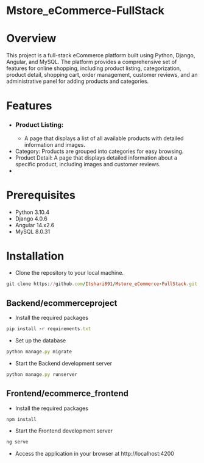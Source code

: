 # Mstore_eCommerce-FullStack
# Overview
This project is a full-stack eCommerce platform built using Python, Django, Angular, and MySQL. 
The platform provides a comprehensive set of features for online shopping, including product listing, categorization,
product detail, shopping cart, order management, customer reviews, and 
an administrative panel for adding products and categories.

# Features
 - ### Product Listing:
   - A page that displays a list of all available products with detailed information and images.
 - Category:
   Products are grouped into categories for easy browsing.
 - Product Detail: A page that displays detailed information about a specific product, including images and customer reviews.
 -

# Prerequisites
 - Python 3.10.4
 - Django 4.0.6
 - Angular 14.x2.6
 - MySQL 8.0.31

# Installation
 - Clone the repository to your local machine.
```rake
git clone https://github.com/Itshari891/Mstore_eCommerce-FullStack.git
```
## Backend/ecommerceproject

- Install the required packages
```rake
pip install -r requirements.txt
```
- Set up the database
```rake
python manage.py migrate
```
- Start the Backend development server
```rake
python manage.py runserver
```
## Frontend/ecommerce_frontend

- Install the required packages
```rake
npm install
```

- Start the Frontend development server
```rake
ng serve
```
- Access the application in your browser at http://localhost:4200


